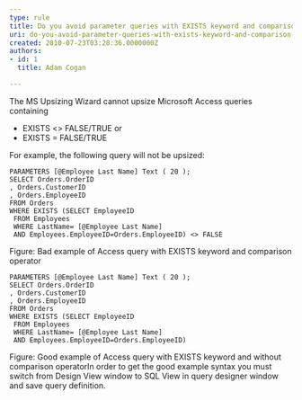 ```yaml
---
type: rule
title: Do you avoid parameter queries with EXISTS keyword and comparison operators (<> or =)(Upsizing Problem)?
uri: do-you-avoid-parameter-queries-with-exists-keyword-and-comparison-operators--or-upsizing-problem
created: 2010-07-23T03:28:36.0000000Z
authors:
- id: 1
  title: Adam Cogan

---
```


The MS Upsizing Wizard cannot upsize Microsoft Access queries containing

- EXISTS &lt;&gt; FALSE/TRUE or
- EXISTS = FALSE/TRUE


For example, the following query will not be upsized:


```
PARAMETERS [@Employee Last Name] Text ( 20 );    
SELECT Orders.OrderID
, Orders.CustomerID
, Orders.EmployeeID
FROM Orders
WHERE EXISTS (SELECT EmployeeID
 FROM Employees 
 WHERE LastName= [@Employee Last Name] 
 AND Employees.EmployeeID=Orders.EmployeeID) <> FALSE
```

Figure: Bad example of Access query with EXISTS keyword and comparison operator 

```
PARAMETERS [@Employee Last Name] Text ( 20 ); 
SELECT Orders.OrderID
, Orders.CustomerID
, Orders.EmployeeID
FROM Orders
WHERE EXISTS (SELECT EmployeeID 
 FROM Employees
 WHERE LastName= [@Employee Last Name] 
 AND Employees.EmployeeID=Orders.EmployeeID)
```

Figure: Good example of Access query with EXISTS keyword and without comparison operatorIn order to get the good example syntax you must switch from Design View window to SQL View in query designer window and save query definition.
